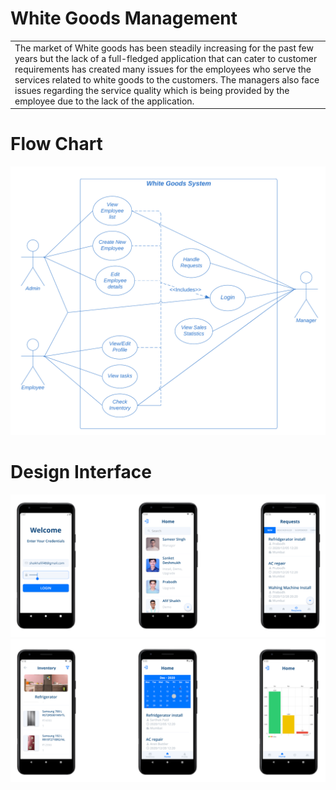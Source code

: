 # White Goods Management

<table>
<tr>
<td>
  The market of White goods has been steadily increasing for the past few years but the lack of a full-fledged application that can cater to customer requirements has created many issues for the employees who serve the services related to white goods to the customers. The managers also face issues regarding the service quality which is being provided by the employee due to the lack of the application.
</td>
</tr>
</table>

# Flow Chart
![Flow](https://github.com/Tri-coders/white-goods/blob/master/Project/AAD%20Use%20Case%20Diagram.png)

# Design Interface
![Design](https://github.com/Tri-coders/white-goods/blob/master/Project/Screenshot%202020-12-19%20155525.png)
![Design](https://github.com/Tri-coders/white-goods/blob/master/Project/Screenshot%202020-12-19%20155535.png)
